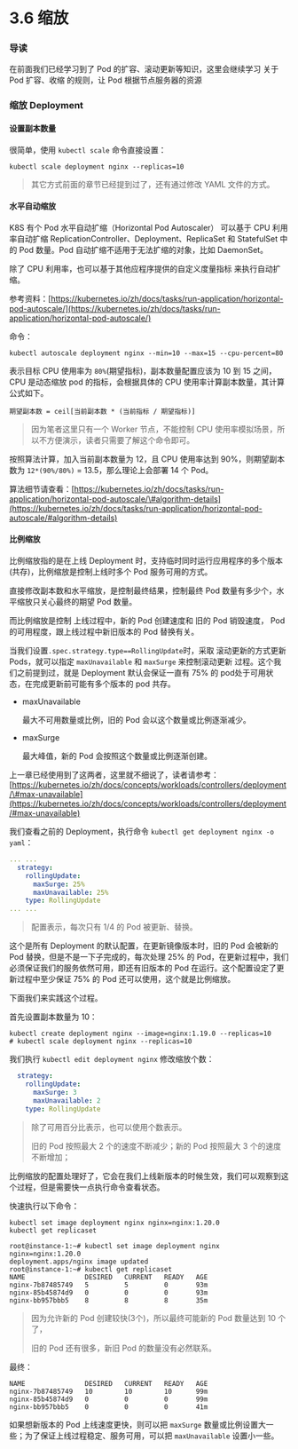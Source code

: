 # 3.6 缩放

### 导读

在前面我们已经学习到了 Pod 的扩容、滚动更新等知识，这里会继续学习 关于 Pod 扩容、收缩 的规则，让 Pod 根据节点服务器的资源



### 缩放 Deployment



#### 设置副本数量

很简单，使用 `kubectl scale` 命令直接设置：

```shell
kubectl scale deployment nginx --replicas=10
```

> 其它方式前面的章节已经提到过了，还有通过修改 YAML 文件的方式。



#### 水平自动缩放

K8S 有个 Pod 水平自动扩缩（Horizontal Pod Autoscaler） 可以基于 CPU 利用率自动扩缩 ReplicationController、Deployment、ReplicaSet 和 StatefulSet 中的 Pod 数量。Pod 自动扩缩不适用于无法扩缩的对象，比如 DaemonSet。



除了 CPU 利用率，也可以基于其他应程序提供的自定义度量指标 来执行自动扩缩。 

参考资料：[https://kubernetes.io/zh/docs/tasks/run-application/horizontal-pod-autoscale/](https://kubernetes.io/zh/docs/tasks/run-application/horizontal-pod-autoscale/)



命令：

```shell
kubectl autoscale deployment nginx --min=10 --max=15 --cpu-percent=80
```

表示目标 CPU 使用率为 `80%`\(期望指标\)，副本数量配置应该为 10 到 15 之间，CPU 是动态缩放 pod 的指标，会根据具体的 CPU 使用率计算副本数量，其计算公式如下。

```text
期望副本数 = ceil[当前副本数 * (当前指标 / 期望指标)]
```

> 因为笔者这里只有一个 Worker 节点，不能控制 CPU 使用率模拟场景，所以不方便演示，读者只需要了解这个命令即可。



按照算法计算，加入当前副本数量为 12，且 CPU 使用率达到 90%，则期望副本数为 `12*(90%/80%)` =  13.5，那么理论上会部署 14 个 Pod。

算法细节请查看：[https://kubernetes.io/zh/docs/tasks/run-application/horizontal-pod-autoscale/\#algorithm-details](https://kubernetes.io/zh/docs/tasks/run-application/horizontal-pod-autoscale/#algorithm-details)



#### 比例缩放

比例缩放指的是在上线 Deployment 时，支持临时同时运行应用程序的多个版本\(共存\)，比例缩放是控制上线时多个 Pod 服务可用的方式。

直接修改副本数和水平缩放，是控制最终结果，控制最终 Pod 数量有多少个，水平缩放只关心最终的期望 Pod 数量。



而比例缩放是控制 上线过程中，新的 Pod 创建速度和 旧的 Pod 销毁速度， Pod 的可用程度，跟上线过程中新旧版本的 Pod 替换有关。



当我们设置`.spec.strategy.type==RollingUpdate`时，采取 滚动更新的方式更新 Pods，就可以指定 `maxUnavailable` 和 `maxSurge` 来控制滚动更新 过程。这个我们之前提到过，就是 Deployment 默认会保证一直有 75% 的 pod处于可用状态，在完成更新前可能有多个版本的 pod 共存。

* maxUnavailable

  最大不可用数量或比例，旧的 Pod 会以这个数量或比例逐渐减少。

* maxSurge

  最大峰值，新的 Pod 会按照这个数量或比例逐渐创建。

上一章已经使用到了这两者，这里就不细说了，读者请参考：[https://kubernetes.io/zh/docs/concepts/workloads/controllers/deployment/\#max-unavailable](https://kubernetes.io/zh/docs/concepts/workloads/controllers/deployment/#max-unavailable)



我们查看之前的 Deployment，执行命令 `kubectl get deployment nginx -o yaml`：

```yaml
... ...
  strategy:
    rollingUpdate:
      maxSurge: 25%
      maxUnavailable: 25%
    type: RollingUpdate
... ...
```

> 配置表示，每次只有 1/4 的 Pod 被更新、替换。

这个是所有 Deployment 的默认配置，在更新镜像版本时，旧的 Pod 会被新的 Pod 替换，但是不是一下子完成的，每次处理 25% 的 Pod，在更新过程中，我们必须保证我们的服务依然可用，即还有旧版本的 Pod 在运行。这个配置设定了更新过程中至少保证 75% 的 Pod 还可以使用，这个就是比例缩放。



下面我们来实践这个过程。

首先设置副本数量为 10：

```shell
kubectl create deployment nginx --image=nginx:1.19.0 --replicas=10
# kubectl scale deployment nginx --replicas=10
```

我们执行 `kubectl edit deployment nginx` 修改缩放个数：

```yaml
  strategy:
    rollingUpdate:
      maxSurge: 3
      maxUnavailable: 2
    type: RollingUpdate
```

> 除了可用百分比表示，也可以使用个数表示。
>
> 旧的 Pod 按照最大 2 个的速度不断减少；新的 Pod 按照最大 3 个的速度不断增加；

比例缩放的配置处理好了，它会在我们上线新版本的时候生效，我们可以观察到这个过程，但是需要快一点执行命令查看状态。

快速执行以下命令：

```shell
kubectl set image deployment nginx nginx=nginx:1.20.0
kubectl get replicaset
```

```text
root@instance-1:~# kubectl set image deployment nginx nginx=nginx:1.20.0
deployment.apps/nginx image updated
root@instance-1:~# kubectl get replicaset
NAME               DESIRED   CURRENT   READY   AGE
nginx-7b87485749   5         5         0       93m
nginx-85b45874d9   0         0         0       93m
nginx-bb957bbb5    8         8         8       35m
```

> 因为允许新的 Pod 创建较快\(3个\)，所以最终可能新的 Pod 数量达到 10 个了，
>
> 旧的 Pod 还有很多，新旧 Pod 的数量没有必然联系。

最终：

```text
NAME               DESIRED   CURRENT   READY   AGE
nginx-7b87485749   10        10        10      99m
nginx-85b45874d9   0         0         0       99m
nginx-bb957bbb5    0         0         0       41m
```

如果想新版本的 Pod 上线速度更快，则可以把 `maxSurge` 数量或比例设置大一些；为了保证上线过程稳定、服务可用，可以把 `maxUnavailable` 设置小一些。


